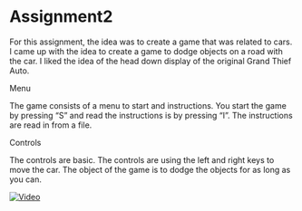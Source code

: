 # Assignment2


For this assignment, the idea was to create a game that was related to cars. I came up with the idea to create a game to dodge objects on a road with the car. I liked the idea of the head down display of the original Grand Thief Auto. 

Menu

The game consists of a menu to start and instructions. You start the game by pressing “S” and read the instructions is by pressing “I”. The instructions are read in from a file. 

Controls

The controls are basic. The controls are using the left and right keys to move the car. The object of the game is to dodge the objects for as long as you can. 

[![Video](http://img.youtube.com/vi/oZr6SZt0qFU/0.jpg)](http://www.youtube.com/watch?v=oZr6SZt0qFU)

